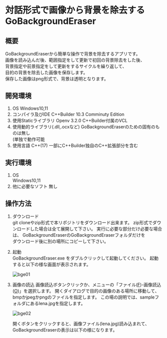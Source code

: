 # 対話形式で画像から背景を除去する　GoBackgroundEraser

## 概要

GoBackgroundEraserから簡単な操作で背景を除去するアプリです。  
画像を読み込んだ後、範囲指定をして更新で初回の背景除去をした後、  
背景指定や前景指定をして更新をするサイクルを繰り返して、  
目的の背景を除去した画像を保存します。  
保存した画像はpng形式で、背景は透明となります。

## 開発環境
1. OS
  Windows10,11
2. コンパイラ及びIDE
 C++Builder 10.3 Comminuty Edition  
3. 使用Staticライブラリ
   Openv 3.2.0
   C++Builder付属のVCL
4. 使用動的ライブラリ(.dll,.ocxなど)
   GoBackgroundEraserのための固有のものは無し  
   (単独で動作可能
6. 使用言語
   C++(17)
   一部にC++Builder独自のC++拡張部分を含む
   
## 実行環境
1. OS  
  Windows10,11
2. 他に必要なソフト
   無し
   
## 操作方法

1. ダウンロード  
   git cloneやzip形式で本リポジトリをダウンロード出来ます。
   zip形式でダウンロードした場合は全て展開して下さい。
   実行に必要な部分だけ必要な場合は、
   GoBackgroundEraserのGoBackgroundEraserフォルダだけを  
   ダウンロード後に別の場所にコピーして下さい。
2. 起動  
   GoBackgroundEraser.exe をダブルクリックして起動してください。
   起動すると以下の様な画面が表示されます。
   
   ![bge01](https://github.com/GouNakano/GoBackgroundEraser/assets/56259253/2e69011c-02e9-4d81-89da-ae4bc3bf3812)
   
4. 画像の読込
   画像読込ボタンクリックか、メニューの「ファイル(<ins>F</ins>)-画像読込(<ins>O</ins>)」を選択します。
   開くダイアログで目的の画像のある場所に移動して、bmpかjpegかpngのファイルを指定します。
   この場の説明では、sampleフォルダにあるlena.jpgを指定します。

   ![bge02](https://github.com/GouNakano/GoBackgroundEraser/assets/56259253/dc2dc9c3-90bf-4bb5-8766-8e0212e9f6e1)

   開くボタンをクリックすると、画像ファイル(lena.jpg)読み込まれて、
   GoBackgroundEraserの表示は以下の様になります。
   
   

 

　

